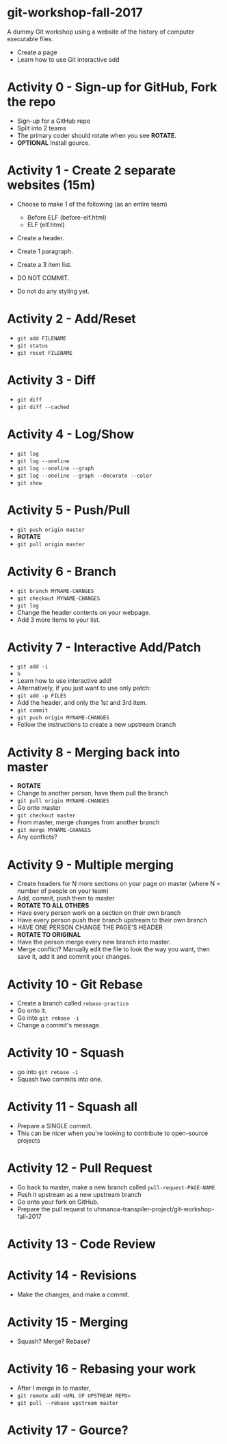 # git-workshop-fall-2017
A dummy Git workshop using a website of the history of computer executable files.

- Create a page
- Learn how to use Git interactive add


# Activity 0 - Sign-up for GitHub, Fork the repo

- Sign-up for a GitHub repo
- Split into 2 teams
- The primary coder should rotate when you see **ROTATE**.
- **OPTIONAL** Install gource.


# Activity 1 - Create 2 separate websites (15m)

- Choose to make 1 of the following (as an entire team)
  - Before ELF (before-elf.html)
  - ELF (elf.html)

- Create a header.
- Create 1 paragraph.
- Create a 3 item list.

- DO NOT COMMIT.
- Do not do any styling yet.

# Activity 2 - Add/Reset
- `git add FILENAME`
- `git status`
- `git reset FILENAME`

# Activity 3 - Diff
- `git diff`
- `git diff --cached`

# Activity 4 - Log/Show
- `git log`
- `git log --oneline`
- `git log --oneline --graph`
- `git log --oneline --graph --decorate --color`
- `git show`

# Activity 5 - Push/Pull
- `git push origin master`
- **ROTATE**
- `git pull origin master`

# Activity 6 - Branch
- `git branch MYNAME-CHANGES`
- `git checkout MYNAME-CHANGES`
- `git log`
- Change the header contents on your webpage.
- Add 3 more items to your list.

# Activity 7 - Interactive Add/Patch
- `git add -i`
- `h`
- Learn how to use interactive add!
- Alternatively, if you just want to use only patch:
- `git add -p FILES`
- Add the header, and only the 1st and 3rd item.
- `git commit`
- `git push origin MYNAME-CHANGES`
- Follow the instructions to create a new upstream branch

# Activity 8 - Merging back into master
- **ROTATE**
- Change to another person, have them pull the branch
- `git pull origin MYNAME-CHANGES`
- Go onto master
- `git checkout master`
- From master, merge changes from another branch
- `git merge MYNAME-CHANGES`
- Any conflicts?

# Activity 9 - Multiple merging
- Create headers for N more sections on your page on master (where N = number of people on your team)
- Add, commit, push them to master
- **ROTATE TO ALL OTHERS**
- Have every person work on a section on their own branch
- Have every person push their branch upstream to their own branch
- HAVE ONE PERSON CHANGE THE PAGE'S HEADER
- **ROTATE TO ORIGINAL**
- Have the person merge every new branch into master.
- Merge conflict? Manually edit the file to look the way you want, then save it,
  add it and commit your changes.

# Activity 10 - Git Rebase

- Create a branch called `rebase-practice`
- Go onto it.
- Go into `git rebase -i`
- Change a commit's message.

# Activity 10 - Squash
- go into `git rebase -i`
- Squash two commits into one.

# Activity 11 - Squash all
- Prepare a SINGLE commit.
- This can be nicer when you're looking to contribute to open-source projects


# Activity 12 - Pull Request
- Go back to master, make a new branch called `pull-request-PAGE-NAME`
- Push it upstream as a new upstream branch
- Go onto your fork on GitHub.
- Prepare the pull request to uhmanoa-transpiler-project/git-workshop-fall-2017

# Activity 13 - Code Review

# Activity 14 - Revisions
- Make the changes, and make a commit.

# Activity 15 - Merging
- Squash? Merge? Rebase?

# Activity 16 - Rebasing your work
- After I merge in to master,
- `git remote add <URL OF UPSTREAM REPO>`
- `git pull --rebase upstream master`

# Activity 17 - Gource?


